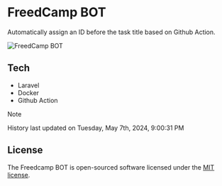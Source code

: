 # FreedCamp BOT

Automatically assign an ID before the task title based on Github Action.

![FreedCamp BOT](https://repository-images.githubusercontent.com/737932867/7d34798b-2680-471c-b089-a78a718d3d6a)

## Tech

- Laravel
- Docker
- Github Action

> [!NOTE]  
> History last updated on Tuesday, May 7th, 2024, 9:00:31 PM

## License

The Freedcamp BOT is open-sourced software licensed under the [MIT license](https://opensource.org/licenses/MIT).
